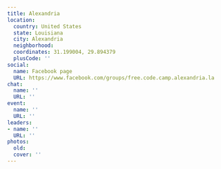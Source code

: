 ```yaml
---
title: Alexandria
location:
  country: United States
  state: Louisiana
  city: Alexandria
  neighborhood: 
  coordinates: 31.199004, 29.894379
  plusCode: ''
social:
  name: Facebook page
  URL: https://www.facebook.com/groups/free.code.camp.alexandria.la
chat:
  name: ''
  URL: ''
event:
  name: ''
  URL: ''
leaders:
- name: ''
  URL: ''
photos:
  old: 
  cover: ''
---
```

